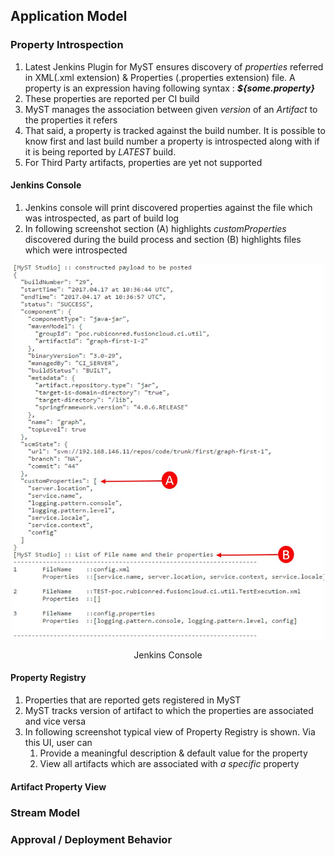 ## Application Model

### Property Introspection

1. Latest Jenkins Plugin for MyST ensures discovery of *properties* referred in XML(.xml extension) & Properties (.properties extension) file. A property is an expression having following syntax : ***${some.property}***
2. These properties are reported per CI build
3. MyST manages the association between given *version* of an *Artifact* to the properties it refers
4. That said, a property is tracked against the build number. It is possible to know first and last build number a property is introspected along with if it is being reported by *LATEST* build. 
5. For Third Party artifacts, properties are yet not supported

#### Jenkins Console

1. Jenkins console will print discovered properties against the file which was introspected, as part of build log
2. In following screenshot section (A) highlights *customProperties* discovered during the build process and section (B) highlights files which were introspected 
<p align="center">
  <img src="https://github.com/soumyakbhattacharyya/application-model-featureset/blob/master/jenkins-console.jpg" width="500" height="600"/>
  <p align="center">Jenkins Console</p>
</p>  


#### Property Registry

1. Properties that are reported gets registered in MyST
2. MyST tracks version of artifact to which the properties are associated and vice versa
3. In following screenshot typical view of Property Registry is shown. Via this UI, user can
	1. Provide a meaningful description & default value for the property
	2. View all artifacts which are associated with *a specific* property 

#### Artifact Property View

### Stream Model

### Approval / Deployment Behavior
